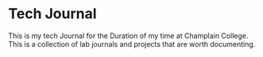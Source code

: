 # Tech Journal

This is my tech Journal for the Duration of my time at Champlain College. This is a collection of lab journals and projects that are worth documenting. 




